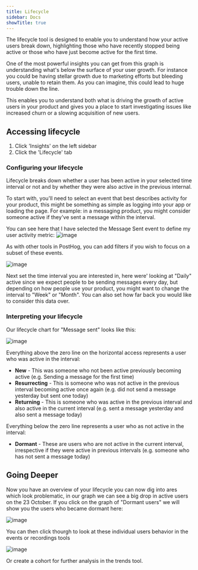 ```yaml
---
title: Lifecycle
sidebar: Docs
showTitle: true
---
```


The lifecycle tool is designed to enable you to understand how your active users break down, highlighting those who have recently stopped being active or those who have just become active for the first time.

One of the most powerful insights you can get from this graph is understanding what's below the surface of your user growth. For instance you could be having stellar growth due to marketing efforts but bleeding users, unable to retain them. As you can imagine, this could lead to huge trouble down the line.

This enables you to understand both what is driving the growth of active users in your product and gives you a place to start investigating issues like increased churn or a slowing acquisition of new users.

## Accessing lifecycle

1. Click 'Insights' on the left sidebar
2. Click the 'Lifecycle' tab

### Configuring your lifecycle

Lifecycle breaks down whether a user has been active in your selected time interval or not and by whether they were also active in the previous internal.

To start with, you'll need to select an event that best describes activity for your product, this might be something as simple as logging into your app or loading the page. For example: in a messaging product, you might consider someone active if they've sent a message within the interval.

You can see here that I have selected the Message Sent event to define my user activity metric:
![image](https://user-images.githubusercontent.com/85295485/139204932-dfd438d7-cb86-407c-8a0e-efb6a906f3d3.png)

As with other tools in PostHog, you can add filters if you wish to focus on a subset of these events.

![image](https://user-images.githubusercontent.com/85295485/139205269-21790a9d-6f4c-471a-ae0a-76b2b6557646.png)

Next set the time interval you are interested in, here were' looking at "Daily" active since we expect people to be sending messages every day, but depending on how people use your product, you might want to change the interval to "Week" or "Month". You can also set how far back you would like to consider this data over.

### Interpreting your lifecycle

Our lifecycle chart for "Message sent" looks like this:

![image](https://user-images.githubusercontent.com/85295485/139205374-d891ef11-2ed2-4e92-abcb-80726795d881.png)

Everything above the zero line on the horizontal access represents a user who was active in the interval:
* **New** - This was someone who not been active previously becoming active (e.g. Sending a message for the first time)
* **Resurrecting** - This is someone who was not active in the previous interval becoming active once again (e.g. did not send a message yesterday but sent one today)
* **Returning** - This is someone who was active in the previous interval and also active in the current interval (e.g. sent a message yesterday and also sent a message today)

Everything below the zero line represents a user who as not active in the interval:
* **Dormant** - These are users who are not active in the current interval, irrespective if they were active in previous intervals (e.g. someone who has not sent a message today)

## Going Deeper

Now you have an overview of your lifecycle you can now dig into ares which look problematic, in our graph we can see a big drop in active users on the 23 October. If you click on the graph of "Dormant users" we will show you the users who became dormant here:

![image](https://user-images.githubusercontent.com/85295485/139206407-40bfa178-76d8-47a5-8482-fbf0f682c1d6.png)

You can then click thourgh to look at these individual users behavior in the events or recordings tools 

![image](https://user-images.githubusercontent.com/85295485/139206528-bbdce478-97d9-48ad-888d-3220b50e2b42.png)

Or create a cohort for further analysis in the trends tool.

